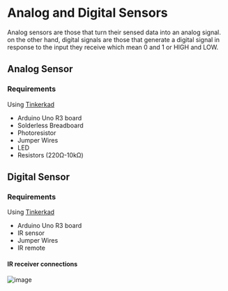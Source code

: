 # Analog and Digital Sensors
Analog sensors are those that turn their sensed data into an analog signal. on the other hand, digital signals are those that generate a digital signal in response to the input they receive which mean 0 and 1 or HIGH and LOW.

## Analog Sensor

### Requirements
Using [Tinkerkad](www.tinkercad.com)
*  Arduino Uno R3 board
* Solderless Breadboard
* Photoresistor 
* Jumper Wires
* LED
* Resistors (220Ω-10kΩ)


## Digital Sensor

### Requirements
Using [Tinkerkad](www.tinkercad.com)
*  Arduino Uno R3 board
* IR sensor
* Jumper Wires
* IR remote

#### IR receiver connections
![image](https://user-images.githubusercontent.com/108189963/185702255-325c9280-1654-44a9-a37c-35bf08f636e6.png)
